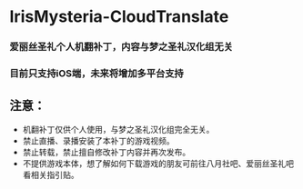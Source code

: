 # IrisMysteria-CloudTranslate
### 爱丽丝圣礼个人机翻补丁，内容与梦之圣礼汉化组无关  
### 目前只支持iOS端，未来将增加多平台支持
## 注意：
* 机翻补丁仅供个人使用，与梦之圣礼汉化组完全无关。
* 禁止直播、录播安装了本补丁的游戏视频。
* 禁止转载，禁止擅自修改补丁内容并再次发布。
* 不提供游戏本体，想了解如何下载游戏的朋友可前往八月社吧、爱丽丝圣礼吧看相关指引贴。
